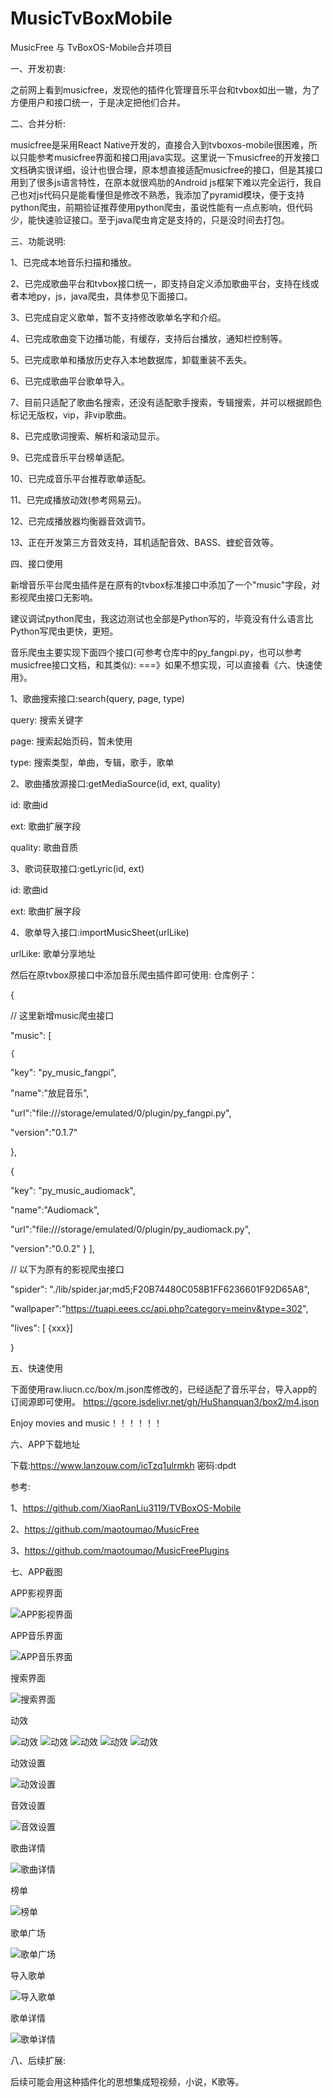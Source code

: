 # MusicTvBoxMobile
MusicFree 与 TvBoxOS-Mobile合并项目


一、开发初衷:

之前网上看到musicfree，发现他的插件化管理音乐平台和tvbox如出一辙，为了方便用户和接口统一，于是决定把他们合并。


二、合并分析:

musicfree是采用React Native开发的，直接合入到tvboxos-mobile很困难，所以只能参考musicfree界面和接口用java实现。这里说一下musicfree的开发接口文档确实很详细，设计也很合理，原本想直接适配musicfree的接口，但是其接口用到了很多js语言特性，在原本就很鸡肋的Android js框架下难以完全运行，我自己也对js代码只是能看懂但是修改不熟悉，我添加了pyramid模块，便于支持python爬虫，前期验证推荐使用python爬虫，虽说性能有一点点影响，但代码少，能快速验证接口。至于java爬虫肯定是支持的，只是没时间去打包。


三、功能说明:

1、已完成本地音乐扫描和播放。

2、已完成歌曲平台和tvbox接口统一，即支持自定义添加歌曲平台，支持在线或者本地py，js，java爬虫，具体参见下面接口。

3、已完成自定义歌单，暂不支持修改歌单名字和介绍。

4、已完成歌曲变下边播功能，有缓存，支持后台播放，通知栏控制等。

5、已完成歌单和播放历史存入本地数据库，卸载重装不丢失。

6、已完成歌曲平台歌单导入。

7、目前只适配了歌曲名搜索，还没有适配歌手搜索，专辑搜索，并可以根据颜色标记无版权，vip，非vip歌曲。

8、已完成歌词搜索、解析和滚动显示。

9、已完成音乐平台榜单适配。

10、已完成音乐平台推荐歌单适配。

11、已完成播放动效(参考网易云)。

12、已完成播放器均衡器音效调节。

13、正在开发第三方音效支持，耳机适配音效、BASS、蝰蛇音效等。


四、接口使用

新增音乐平台爬虫插件是在原有的tvbox标准接口中添加了一个"music"字段，对影视爬虫接口无影响。

建议调试python爬虫，我这边测试也全部是Python写的，毕竟没有什么语言比Python写爬虫更快，更短。


音乐爬虫主要实现下面四个接口(可参考仓库中的py_fangpi.py，也可以参考musicfree接口文档，和其类似):
===》如果不想实现，可以直接看《六、快速使用》。

1、歌曲搜索接口:search(query, page, type)

query: 搜索关键字

page: 搜索起始页码，暂未使用

type: 搜索类型，单曲，专辑，歌手，歌单

2、歌曲播放源接口:getMediaSource(id, ext, quality)

id: 歌曲id

ext: 歌曲扩展字段

quality: 歌曲音质

3、歌词获取接口:getLyric(id, ext)

id: 歌曲id

ext: 歌曲扩展字段

4、歌单导入接口:importMusicSheet(urlLike)

urlLike: 歌单分享地址


然后在原tvbox原接口中添加音乐爬虫插件即可使用:
仓库例子：

{

  // 这里新增music爬虫接口

 "music": [ 

    { 

   "key": "py_music_fangpi", 

   "name":"放屁音乐", 

   "url":"file:///storage/emulated/0/plugin/py_fangpi.py", 

   "version":"0.1.7" 

  }, 

  { 

   "key": "py_music_audiomack", 

   "name":"Audiomack", 

   "url":"file:///storage/emulated/0/plugin/py_audiomack.py", 

   "version":"0.0.2" 
  } 
  ], 

// 以下为原有的影视爬虫接口

"spider": "./lib/spider.jar;md5;F20B74480C058B1FF6236601F92D65A8", 

"wallpaper":"https://tuapi.eees.cc/api.php?category=meinv&type=302", 

"lives": [ {xxx}]

}

五、快速使用

下面使用raw.liucn.cc/box/m.json库修改的，已经适配了音乐平台，导入app的订阅源即可使用。
https://gcore.jsdelivr.net/gh/HuShanquan3/box2/m4.json

Enjoy movies and music！！！！！！

六、APP下载地址

下载:https://www.lanzouw.com/icTzq1ulrmkh 密码:dpdt

参考:

1、https://github.com/XiaoRanLiu3119/TVBoxOS-Mobile

2、https://github.com/maotoumao/MusicFree

3、https://github.com/maotoumao/MusicFreePlugins

七、APP截图

APP影视界面

![APP影视界面](imgaes/Screenshot_2024-06-22-16-06-50-474_com.github.tvbox.osc.jpg)

APP音乐界面

![APP音乐界面](imgaes/Screenshot_2024-06-22-16-07-18-732_com.github.tvbox.osc.jpg)

搜索界面

![搜索界面](imgaes/Screenshot_2024-06-22-16-08-09-018_com.github.tvbox.osc.jpg)

动效

![动效](imgaes/Screenshot_2024-06-22-16-10-10-659_com.github.tvbox.osc.jpg)
![动效](imgaes/Screenshot_2024-06-22-16-10-01-517_com.github.tvbox.osc.jpg)
![动效](imgaes/Screenshot_2024-06-22-16-10-21-058_com.github.tvbox.osc.jpg)
![动效](imgaes/Screenshot_2024-06-22-16-10-28-421_com.github.tvbox.osc.jpg)
![动效](imgaes/Screenshot_2024-06-22-16-10-48-682_com.github.tvbox.osc.jpg)

动效设置

![动效设置](imgaes/Screenshot_2024-06-22-16-10-58-526_com.github.tvbox.osc.jpg)

音效设置

![音效设置](imgaes/Screenshot_2024-06-22-16-11-01-612_com.github.tvbox.osc.jpg)

歌曲详情

![歌曲详情](imgaes/Screenshot_2024-06-22-16-11-01-612_com.github.tvbox.osc.jpg)

榜单

![榜单](imgaes/Screenshot_2024-06-22-16-11-31-441_com.github.tvbox.osc.jpg)

歌单广场

![歌单广场](imgaes/Screenshot_2024-06-22-16-11-31-441_com.github.tvbox.osc.jpg)

导入歌单

![导入歌单](imgaes/Screenshot_2024-06-22-16-11-56-368_com.github.tvbox.osc.jpg)

歌单详情

![歌单详情](imgaes/Screenshot_2024-06-22-16-12-25-494_com.github.tvbox.osc.jpg)

八、后续扩展:

后续可能会用这种插件化的思想集成短视频，小说，K歌等。
